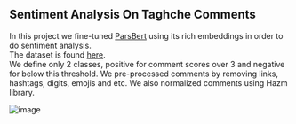 ## Sentiment Analysis On Taghche Comments

In this project we fine-tuned [ParsBert](https://github.com/hooshvare/parsbert) using its rich embeddings in order to do sentiment analysis.\
The dataset is found [here](https://www.kaggle.com/datasets/saeedtqp/taaghche).\
We define only 2 classes, positive for comment scores over 3 and negative for below this threshold.
We pre-processed comments by removing links, hashtags, digits, emojis and etc. We also normalized comments using Hazm library.

![image](https://github.com/user-attachments/assets/2b403144-f9d2-40cc-9b06-645c302bc37f)

